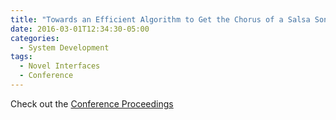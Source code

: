 ```yaml
---
title: "Towards an Efficient Algorithm to Get the Chorus of a Salsa Song"
date: 2016-03-01T12:34:30-05:00
categories:
  - System Development
tags:
  - Novel Interfaces
  - Conference
---
```



Check out the [Conference Proceedings][URL] 

[URL]:  https://link.springer.com/chapter/10.1007/978-3-319-60582-1_25